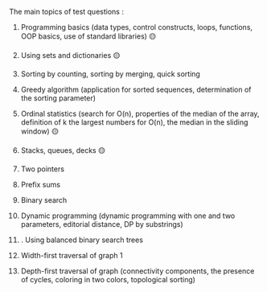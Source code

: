 The main topics of test questions : 
1. Programming basics (data types, control constructs, loops, functions, OOP basics, use of standard libraries)  🟡
2. Using sets and dictionaries 🟡
3. Sorting by counting, sorting by merging, quick sorting 
4. Greedy algorithm (application for sorted sequences, determination of the sorting parameter) 
5. Ordinal statistics (search for O(n), properties of the median of the array, definition of k the largest numbers for O(n), the median in the sliding window)  🟡
6. Stacks, queues, decks   🟡
7. Two pointers 
8. Prefix sums 
9. Binary search  
10. Dynamic programming (dynamic programming with one and two parameters, editorial distance, DP by substrings) 





11. . Using balanced binary search trees 
12. Width-first traversal of graph 1
13. Depth-first traversal of graph (connectivity components, the presence of cycles, coloring in two colors, topological sorting)


 